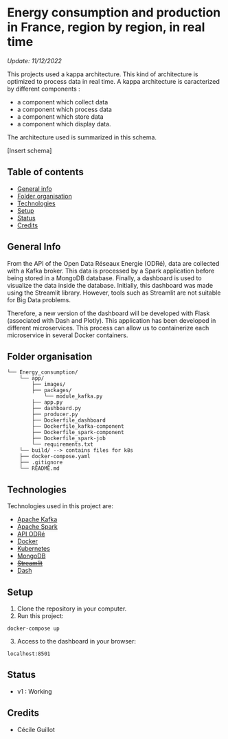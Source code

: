 # Energy consumption and production in France, region by region, in real time

*Update: 11/12/2022*

This projects used a kappa architecture. This kind of architecture is optimized to process data in real time. A kappa architecture is caracterized by different components :
- a component which collect data
- a component which process data
- a component which store data
- a component which display data.

The architecture used is summarized in this schema.

[Insert schema]



## Table of contents
* [General info](#general-info)
* [Folder organisation](#folder-organisation)
* [Technologies](#technologies)
* [Setup](#setup)
* [Status](#status)
* [Credits](#credits)

## General Info

From the API of the Open Data Réseaux Energie (ODRé), data are collected with a Kafka broker. This data is processed by a Spark application before being stored in a MongoDB database. Finally, a dashboard is used to visualize the data inside the database. 
Initially, this dashboard was made using the Streamlit library. However, tools such as Streamlit are not suitable for Big Data problems. 

Therefore, a new version of the dashboard will be developed with Flask (associated with Dash and Plotly).
This application has been developed in different microservices. This process can allow us to containerize each microservice in several Docker containers.

## Folder organisation

```
└── Energy_consumption/
    └── app/
        ├── images/
        ├── packages/
            └── module_kafka.py
        ├── app.py
        ├── dashboard.py
        ├── producer.py
        ├── Dockerfile_dashboard
        ├── Dockerfile_kafka-component
        ├── Dockerfile_spark-component
        ├── Dockerfile_spark-job
        └── requirements.txt
    └── build/ --> contains files for k8s
    ├── docker-compose.yaml
    ├── .gitignore
    └── README.md
```
## Technologies

Technologies used in this project are:

- [Apache Kafka](https://kafka.apache.org/documentation/)
- [Apache Spark](https://spark.apache.org/)
- [API ODRé](https://odre.opendatasoft.com/api/v2/console)
- [Docker](https://www.docker.com/)
- [Kubernetes](https://kubernetes.io/fr/)
- [MongoDB](https://www.mongodb.com/)
- ~~[Streamlit](https://streamlit.io/)~~
- [Dash](https://dash.plotly.com/introduction)

## Setup

1) Clone the repository in your computer.
2) Run this project:
```
docker-compose up 
```
3) Access to the dashboard in your browser:
```
localhost:8501
```
## Status

- v1 : Working

## Credits

- Cécile Guillot
